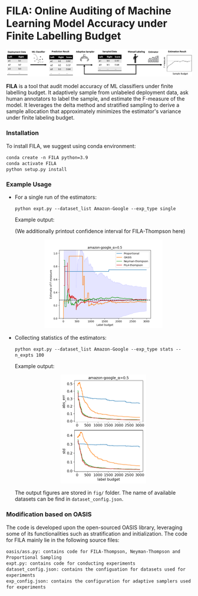 # FILA: Online Auditing of Machine Learning Model Accuracy under Finite Labelling Budget

![overview](overview.png)

**FILA** is a tool that audit model accuracy of ML classifiers under finite labelling budget. It adaptively sample from unlabeled deployment data, ask human annotators to label the sample, and estimate the F-measure of the model. It leverages the delta method and stratified sampling to derive a sample allocation that approximately minimizes the estimator's variance under finite labeling budget.

### Installation
To install FILA, we suggest using conda environment:
```angular2html
conda create -n FILA python=3.9 
conda activate FILA
python setup.py install
```

### Example Usage

* For a single run of the estimators:

  ```
  python expt.py --dataset_list Amazon-Google --exp_type single
  ```

  Example output:

  (We additionally printout confidence interval for FILA-Thompson here)
  <p align="center">
  <img src="amazon-google_0.5.png" alt="amazon-google_0.5" style="zoom:50%;" />
  </p>
* Collecting statistics of the estimators:

  ```
  python expt.py --dataset_list Amazon-Google --exp_type stats --n_expts 100
  ```

  Example output:
  <p align="center">
  <img src="amazon-google_0.5_stats.png" alt="amazon-google_0.5_stats" style="zoom:50%;" />
  </p>
  The output figures are stored in <code>fig/</code> folder. The name of available datasets can be find in <code>dataset_config.json</code>.

### Modification based on OASIS

The code is developed upon the open-sourced OASIS library, leveraging some of its functionalities such as stratification and initialization.  The code for FILA mainly lie in the following source files:

```
oasis/ass.py: contains code for FILA-Thompson, Neyman-Thompson and Proportional Sampling
expt.py: contains code for conducting experiments
dataset_config.json: contains the configuation for datasets used for experiments
exp_config.json: contains the configuration for adaptive samplers used for experiments
```  